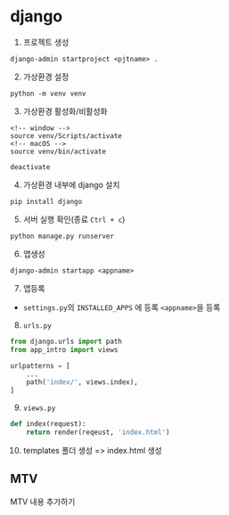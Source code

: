 # django

1. 프로젝트 생성

```
django-admin startproject <pjtname> .
```

2. 가상환경 설정
```
python -m venv venv
```

3. 가상환경 활성화/비활성화
```
<!-- window -->
source venv/Scripts/activate
<!-- macOS -->
source venv/bin/activate

deactivate
```

4. 가상환경 내부에 django 설치
```
pip install django
```

5. 서버 실행 확인(종료 `Ctrl + c`)
```
python manage.py runserver
```

6. 앱생성
```
django-admin startapp <appname>
```

7. 앱등록
- `settings.py`의 `INSTALLED_APPS` 에 등록
    `<appname>`을 등록

8. `urls.py`
```python
from django.urls import path
from app_intro import views

urlpatterns = [
    ...
    path('index/', views.index),
]

```

9. `views.py`
```python
def index(request):
    return render(reqeust, 'index.html')
```

10. templates 폴더 생성 => index.html 생성

## MTV

MTV 내용 추가하기